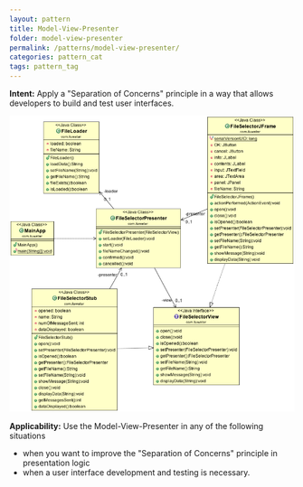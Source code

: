 ```yaml
---
layout: pattern
title: Model-View-Presenter
folder: model-view-presenter
permalink: /patterns/model-view-presenter/
categories: pattern_cat
tags: pattern_tag
---
```


**Intent:** Apply a "Separation of Concerns" principle in a way that allows
developers to build and test user interfaces.

![alt text](./etc/model-view-presenter_1.png "Model-View-Presenter")

**Applicability:** Use the Model-View-Presenter in any of the following
situations
* when you want to improve the "Separation of Concerns" principle in presentation logic
* when a user interface development and testing is necessary.
